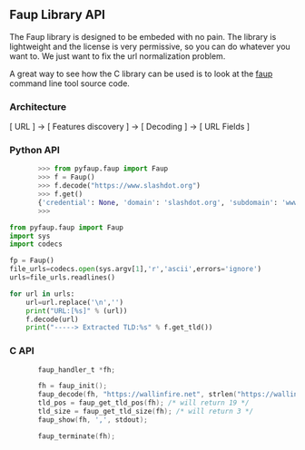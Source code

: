 ## Faup Library API

The Faup library is designed to be embeded with no pain. The library is lightweight and the license is very permissive, so you can do whatever you want to. We just want to fix the url normalization problem.

A great way to see how the C library can be used is to look at the [faup][fauptoolsrc] command line tool source code.

### Architecture

[ URL ] -> [ Features discovery ] -> [ Decoding ] -> [ URL Fields ]


### Python API

```python
       >>> from pyfaup.faup import Faup
       >>> f = Faup()
       >>> f.decode("https://www.slashdot.org")
       >>> f.get()
       {'credential': None, 'domain': 'slashdot.org', 'subdomain': 'www', 'fragment': None, 'host': 'www.slashdot.org', 'resource_path': None, 'tld': 'org', 'query_string': None, 'scheme': 'https', 'port': None}
       >>> 
```

```python
from pyfaup.faup import Faup
import sys
import codecs

fp = Faup()
file_urls=codecs.open(sys.argv[1],'r','ascii',errors='ignore')
urls=file_urls.readlines()

for url in urls:
    url=url.replace('\n','')
    print("URL:[%s]" % (url))
    f.decode(url)
    print("-----> Extracted TLD:%s" % f.get_tld())

```


### C API


```C
       faup_handler_t *fh;

       fh = faup_init();
       faup_decode(fh, "https://wallinfire.net", strlen("https://wallinfire.net"));
       tld_pos = faup_get_tld_pos(fh); /* will return 19 */       
       tld_size = faup_get_tld_size(fh); /* will return 3 */       
       faup_show(fh, ',', stdout);

       faup_terminate(fh);
```

[fauptoolsrc]: http://github.com/stricaud/faup/blob/master/src/tools/faup.c

